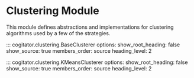 # Clustering Module

This module defines abstractions and implementations for clustering algorithms used by a few of the strategies.

::: cogitator.clustering.BaseClusterer
    options:
        show_root_heading: false
        show_source: true
        members_order: source
        heading_level: 2

::: cogitator.clustering.KMeansClusterer
    options:
        show_root_heading: false
        show_source: true
        members_order: source
        heading_level: 2
